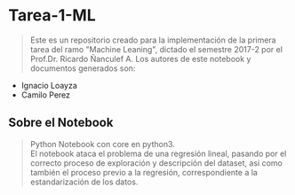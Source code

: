 # Tarea-1-ML
> Este es un repositorio creado para la implementación de la primera tarea del ramo "Machine Leaning", dictado el semestre 2017-2 por el Prof.Dr.  Ricardo Ñanculef A.
Los autores de este notebook y documentos generados son:<br>
* Ignacio Loayza<br>
* Camilo Perez

## Sobre el Notebook
> Python Notebook con core en python3.<br>
El notebook ataca el problema de una regresión lineal, pasando por el correcto proceso de exploración y descripción del dataset, asi como también el proceso previo a la regresión, correspondiente a la estandarización de los datos.
